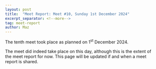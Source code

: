 ```yaml
---
layout: post
title:  "Meet Report: Meet #10, Sunday 1st December 2024"
excerpt_separator: <!--more-->
tag: meet-report
author: Maz
---
```


The tenth meet took place as planned on 1<sup>st</sup> December 2024.

<!--more-->

The meet did indeed take place on this day, although this is the extent of the meet report for now. This page will be updated if and when a meet report is shared.
